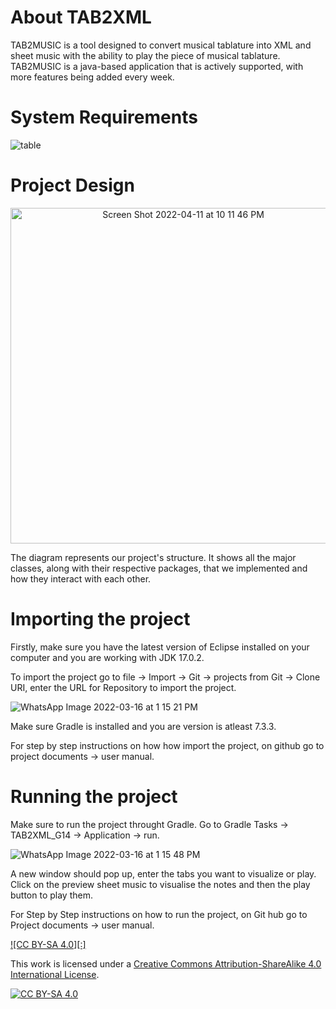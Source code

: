 # About TAB2XML

TAB2MUSIC is a tool designed to convert musical tablature into XML and sheet music with the ability to play the piece of musical tablature. TAB2MUSIC is a java-based application that is actively supported, with more features being added every week.

# System Requirements

![table](https://user-images.githubusercontent.com/90650822/158647189-2040d874-ddc6-4fc1-abb0-20e5dcd8bbb6.png)

# Project Design

<p align="center">
 <img width="537" alt="Screen Shot 2022-04-11 at 10 11 46 PM" src="https://user-images.githubusercontent.com/90650822/162865580-54b84ad3-f2b7-4525-97f2-bb4b0be91fd6.png">
 </p>

The diagram represents our project's structure. It shows all the major classes, along with their respective packages, that we implemented and how they interact with each other.


# Importing the project

Firstly, make sure you have the latest version of Eclipse installed on your computer and you are working with JDK 17.0.2.

To import the project go to file -> Import -> Git -> projects from Git -> Clone URI, enter the URL for Repository to import the project.

![WhatsApp Image 2022-03-16 at 1 15 21 PM](https://user-images.githubusercontent.com/90650822/158649047-3e2d1d19-457e-4efb-951e-b36d370ade4c.jpeg)


Make sure Gradle is installed and you are version is atleast 7.3.3.

For step by step instructions on how how import the project, on github go to project documents -> user manual.

# Running the project

Make sure to run the project throught Gradle. Go to Gradle Tasks -> TAB2XML_G14 -> Application -> run.

![WhatsApp Image 2022-03-16 at 1 15 48 PM](https://user-images.githubusercontent.com/90650822/158649198-6595afd8-7b89-4793-947d-c153eee817e8.jpeg)


A new window should pop up, enter the tabs you want to visualize or play. Click on the preview sheet music to visualise the notes and then the play button to play them.

For Step by Step instructions on how to run the project, on Git hub go to Project documents -> user manual.


[![CC BY-SA 4.0][:]][cc-by-sa]

This work is licensed under a
[Creative Commons Attribution-ShareAlike 4.0 International License][cc-by-sa].

[![CC BY-SA 4.0][cc-by-sa-image]][cc-by-sa]

[cc-by-sa]: http://creativecommons.org/licenses/by-sa/4.0/
[cc-by-sa-image]: https://licensebuttons.net/l/by-sa/4.0/88x31.png
[cc-by-sa-shield]: https://img.shields.io/badge/License-CC%20BY--SA%204.0-lightgrey.svg
